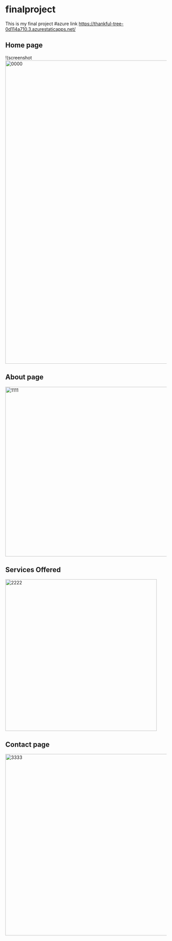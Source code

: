 # finalproject
This is my final project
#azure link   https://thankful-tree-0d114a710.3.azurestaticapps.net/
## Home page
!(screenshot <img width="946" alt="0000" src="https://github.com/DHRUV5656/finalproject/assets/118455329/1fe994e5-c68e-4679-9cf4-ff86f478a934">

## About page
<img width="529" alt="1111" src="https://github.com/DHRUV5656/finalproject/assets/118455329/3407db9f-80e0-4f07-9256-7e24943619c3">

## Services Offered
<img width="473" alt="2222" src="https://github.com/DHRUV5656/finalproject/assets/118455329/47776724-2d31-481e-bbc0-a5bc434b5731">

## Contact page
<img width="566" alt="3333" src="https://github.com/DHRUV5656/finalproject/assets/118455329/df806f2c-7596-4a96-af3c-48a879a94808">

 
